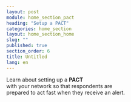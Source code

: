 ```yaml
---
layout: post
module: home_section_pact
heading: "Setup a PACT"
categories: home_section
layout: home_section_home
slug: ""
published: true
section_order: 6
title: Untitled
lang: en
---
```


Learn about setting up a **PACT** <br/>with your network so that respondents are<br/> prepared to act fast when they receive an alert.<br/><br/>